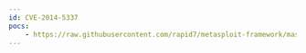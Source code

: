 ```yaml
---
id: CVE-2014-5337
pocs:
    - https://raw.githubusercontent.com/rapid7/metasploit-framework/master/modules/auxiliary/scanner/http/wp_mobile_pack_info_disclosure.rb
---
```

